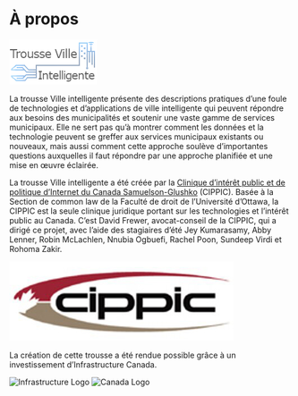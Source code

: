 # À propos

![](.gitbook/assets/smart-city-title_fr.png)

La trousse Ville intelligente présente des descriptions pratiques d’une foule de technologies et d’applications de ville intelligente qui peuvent répondre aux besoins des municipalités et soutenir une vaste gamme de services municipaux. Elle ne sert pas qu’à montrer comment les données et la technologie peuvent se greffer aux services municipaux existants ou nouveaux, mais aussi comment cette approche soulève d’importantes questions auxquelles il faut répondre par une approche planifiée et une mise en œuvre éclairée.

La trousse Ville intelligente a été créée par la [Clinique d’intérêt public et de politique d’Internet du Canada Samuelson-Glushko](https://cippic.ca/) \(CIPPIC\). Basée à la Section de common law de la Faculté de droit de l’Université d’Ottawa, la CIPPIC est la seule clinique juridique portant sur les technologies et l’intérêt public au Canada. C’est David Frewer, avocat-conseil de la CIPPIC, qui a dirigé ce projet, avec l’aide des stagiaires d’été Jey Kumarasamy, Abby Lenner, Robin McLachlen, Nnubia Ogbuefi, Rachel Poon, Sundeep Virdi et Rohoma Zakir.

![Logo de CIPPIC](.gitbook/assets/cippic-logo.jpg)

La création de cette trousse a été rendue possible grâce à un investissement d’Infrastructure Canada.

![Infrastructure Logo](https://cippic-ca.github.io/SmartCityToolkit/assets/images/INFC-Col_transparent.png) ![Canada Logo](https://cippic-ca.github.io/SmartCityToolkit/assets/images/Canada_01.png)

